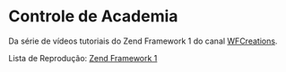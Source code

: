 Controle de Academia
==================

Da série de vídeos tutoriais do Zend Framework 1 do canal [WFCreations](http://www.youtube.com/user/wfcreations).

Lista de Reprodução: [Zend Framework 1][Playlist]

[Playlist]: http://www.youtube.com/playlist?list=PLwlysxDPhB-8kX8c_157yl1d_L1wPaV2o
